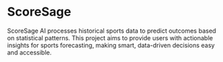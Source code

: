 # ScoreSage
ScoreSage AI processes historical sports data to predict outcomes based on statistical patterns. This project aims to provide users with actionable insights for sports forecasting, making smart, data-driven decisions easy and accessible.
